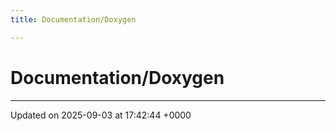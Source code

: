 ```yaml
---
title: Documentation/Doxygen

---
```


# Documentation/Doxygen








-------------------------------

Updated on 2025-09-03 at 17:42:44 +0000
